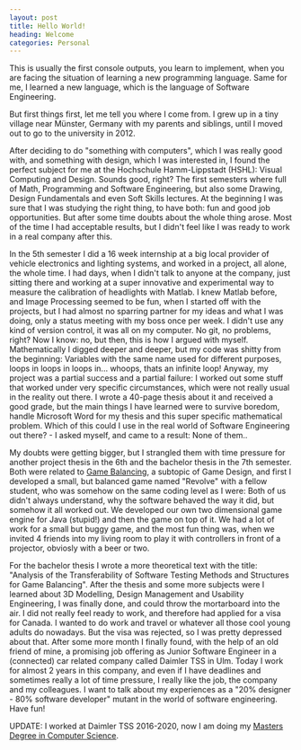 ```yaml
---
layout: post
title: Hello World!
heading: Welcome
categories: Personal
---
```



This is usually the first console outputs, you learn to implement, when you are facing the situation of learning a new programming language. Same for me, I learned a new language, which is the language of Software Engineering.

But first things first, let me tell you where I come from. I grew up in a tiny village near Münster, Germany with my parents and siblings, until I moved out to go to the university in 2012.

After deciding to do "something with computers", which I was really good with, and something with design, which I was interested in, I found the perfect subject for me at the Hochschule Hamm-Lippstadt (HSHL): Visual  Computing and Design. Sounds good, right? The first semesters where full of Math, Programming and Software Engineering, but also some Drawing, Design Fundamentals and even Soft Skills lectures. At the beginning I was sure that I was studying the right thing, to have both: fun and good job opportunities. But after some time doubts about the whole thing arose. Most of the time I had acceptable results, but I didn't feel like I was ready to work in a real company after this.

In the 5th semester I did a 16 week internship at a big local provider of vehicle electronics and lighting
systems, and worked in a project, all alone, the whole time. I had days, when I didn't talk to anyone at the company, just sitting there and working at a super innovative and experimental way to measure the calibration of headlights with Matlab. I knew Matlab before, and Image Processing seemed to be fun, when I started off with the projects, but I had almost no sparring partner for my ideas and what I was doing, only a status meeting with my boss once per week. I didn't use any kind of version control, it was all on my computer. No git, no problems, right? Now I know: no, but then, this is how I argued with myself. Mathematically I digged deeper and deeper, but my code was shitty from the beginning: Variables with the same name used for different purposes, loops in loops in loops in... whoops, thats an infinite loop! Anyway, my project was a partial success and a partial failure: I worked out some stuff that worked under very specific circumstances, which were not really usual in the reality out there. I wrote a 40-page thesis about it and received a good grade, but the main things I have learned were to survive boredom, handle Microsoft Word for my thesis and this super specific mathematical problem. Which of this could I use in the real world of Software Engineering out there? - I asked myself, and came to a result: None of them..

My doubts were getting bigger, but I strangled them with time pressure for another project thesis in the 6th
and the bachelor thesis in the 7th semester. Both were related to [Game Balancing](https://en.wikipedia.org/wiki/Game_balance), a subtopic of Game Design, and first I developed a small, but balanced game named "Revolve" with a fellow student, who was somehow on the same coding level as I were: Both of us didn't always understand, why the software behaved the way it did, but somehow it all worked out. We developed our own two dimensional game engine for Java (stupid!) and then the game on top of it. We had a lot of work for a small but buggy game, and the most fun thing was, when we invited 4 friends into my living room to play it with controllers in front of a projector, obviosly with a beer or two.

For the bachelor thesis I wrote a more theoretical text with the title: "Analysis of the Transferability of
Software Testing Methods and Structures for Game Balancing". After the thesis and some more subjects were I learned about 3D Modelling, Design Management and Usability Engineering, I was finally done, and could throw the mortarboard into the air. I did not really feel ready to work, and therefore had applied for a visa for Canada. I wanted to do work and travel or whatever all those cool young adults do nowadays. But the visa was rejected, so I was pretty depressed about that. After some more month I finally found, with the help of an old friend of mine, a promising job offering as Junior Software Engineer in a (connected) car related company called Daimler TSS in Ulm. Today I work for almost 2 years in this company, and even if I have deadlines and sometimes really a lot of time pressure, I really like the job, the company and my colleagues. I want to talk about my experiences
as a "20% designer - 80% software developer" mutant in the world of software engineering. Have fun!

UPDATE: I worked at Daimler TSS 2016-2020, now I am doing my [Masters Degree in Computer Science](/2020/10/28/masters-degree.html).